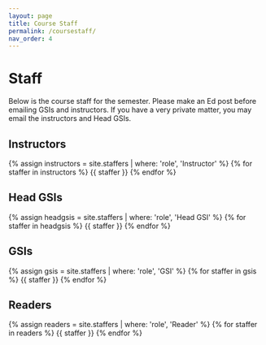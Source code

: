 ```yaml
---
layout: page
title: Course Staff
permalink: /coursestaff/
nav_order: 4
---
```


# Staff
Below is the course staff for the semester. Please make an Ed post before emailing GSIs and instructors. If you have a very private matter, you may email the instructors and Head GSIs.

## Instructors

{% assign instructors = site.staffers | where: 'role', 'Instructor' %}
{% for staffer in instructors %}
{{ staffer }}
{% endfor %}

## Head GSIs

{% assign headgsis = site.staffers | where: 'role', 'Head GSI' %}
{% for staffer in headgsis %}
{{ staffer }}
{% endfor %}

## GSIs

{% assign gsis = site.staffers | where: 'role', 'GSI' %}
{% for staffer in gsis %}
{{ staffer }}
{% endfor %}

## Readers

{% assign readers = site.staffers | where: 'role', 'Reader' %}
{% for staffer in readers %}
{{ staffer }}
{% endfor %}
